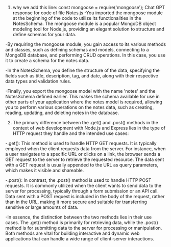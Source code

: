 1. why we add this line: const mongoose = require('mongoose');
Chat GPT response for code of file Notes.js
-You imported the mongoose module at the beginning of the code to utilize its functionalities in the NotesSchema. The mongoose module is a popular MongoDB object modeling tool for Node.js, providing an elegant solution to structure and define schemas for your data.

-By requiring the mongoose module, you gain access to its various methods and classes, such as defining schemas and models, connecting to a MongoDB database, and performing CRUD operations. In this case, you use it to create a schema for the notes data.

-In the NotesSchema, you define the structure of the data, specifying the fields such as title, description, tag, and date, along with their respective data types and validation rules.

-Finally, you export the mongoose model with the name 'notes' and the NotesSchema defined earlier. This makes the schema available for use in other parts of your application where the notes model is required, allowing you to perform various operations on the notes data, such as creating, reading, updating, and deleting notes in the database.

2. The primary difference between the .get() and .post() methods in the context of web development with Node.js and Express lies in the type of HTTP request they handle and the intended use cases:

-.get(): This method is used to handle HTTP GET requests. It is typically employed when the client requests data from the server. For instance, when a user navigates to a specific URL or clicks on a link, the browser sends a GET request to the server to retrieve the requested resource. The data sent with a GET request is usually appended to the URL as query parameters, which makes it visible and shareable.

-.post(): In contrast, the .post() method is used to handle HTTP POST requests. It is commonly utilized when the client wants to send data to the server for processing, typically through a form submission or an API call. Data sent with a POST request is included in the body of the request, rather than in the URL, making it more secure and suitable for transferring sensitive or large amounts of data.

-In essence, the distinction between the two methods lies in their use cases. The .get() method is primarily for retrieving data, while the .post() method is for submitting data to the server for processing or manipulation. Both methods are vital for building interactive and dynamic web applications that can handle a wide range of client-server interactions.